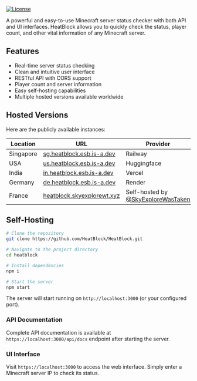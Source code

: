 [![License](https://img.shields.io/badge/license-MIT-blue.svg)](https://github.com/HeatBlock/HeatBlock/blob/main/LICENSE)

A powerful and easy-to-use Minecraft server status checker with both API and UI interfaces. HeatBlock allows you to quickly check the status, player count, and other vital information of any Minecraft server.

## Features

- Real-time server status checking
- Clean and intuitive user interface
- RESTful API with CORS support
- Player count and server information
- Easy self-hosting capabilities
- Multiple hosted versions available worldwide

## Hosted Versions

Here are the publicly available instances:

| Location | URL | Provider |
|----------|-----|----------|
| Singapore | [sg.heatblock.esb.is-a.dev](https://sg.heatblock.esb.is-a.dev) | Railway |
| USA | [us.heatblock.esb.is-a.dev](https://us.heatblock.esb.is-a.dev) | Huggingface |
| India | [in.heatblock.esb.is-a.dev](https://in.heatblock.esb.is-a.dev) | Vercel |
| Germany | [de.heatblock.esb.is-a.dev](https://de.heatblock.esb.is-a.dev) | Render |
| France | [heatblock.skyexplorewt.xyz](https://heatblock.skyexplorewt.xyz) | Self-hosted by [@SkyExploreWasTaken](https://github.com/SkyExploreWasTaken) |

## Self-Hosting

```bash
# Clone the repository
git clone https://github.com/HeatBlock/HeatBlock.git

# Navigate to the project directory
cd heatblock

# Install dependencies
npm i

# Start the server
npm start
```

The server will start running on `http://localhost:3000` (or your configured port).

### API Documentation

Complete API documentation is available at `https://localhost:3000/api/docs` endpoint after starting the server.

### UI Interface

Visit `https://localhost:3000` to access the web interface. Simply enter a Minecraft server IP to check its status.


